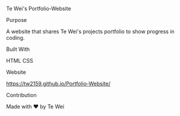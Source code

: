 Te Wei's Portfolio-Website

Purpose

A website that shares Te Wei's projects portfolio to show progress in coding.

Built With
 
   HTML
   CSS

Website

https://tw2159.github.io/Portfolio-Website/

Contribution

Made with ❤️ by Te Wei